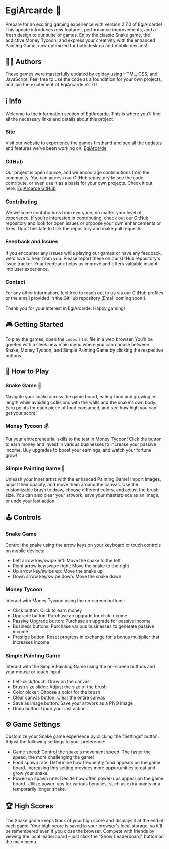 # EgiArcarde 🚀

Prepare for an exciting gaming experience with version 2.7.0 of EgiArcarde! This update introduces new features, performance improvements, and a fresh design to our suite of games. Enjoy the classic Snake game, the addictive Money Tycoon, and express your creativity with the enhanced Painting Game, now optimized for both desktop and mobile devices!

## 👩‍💻 Authors

These games were masterfully updated by [egiday](https://github.com/egiday) using HTML, CSS, and JavaScript. Feel free to use the code as a foundation for your own projects, and join the excitement of EgiArcarde v2.7.0

## ℹ️ Info

Welcome to the information section of EgiArcarde. This is where you'll find all the necessary links and details about this project.

### Site
Visit our website to experience the games firsthand and see all the updates and features we've been working on: [EgiArcarde](https://egiarcade.com)

### GitHub
Our project is open source, and we encourage contributions from the community. You can access our GitHub repository to see the code, contribute, or even use it as a basis for your own projects. Check it out here: [EgiArcarde GitHub](https://github.com/egiday/website)

### Contributing
We welcome contributions from everyone, no matter your level of experience. If you're interested in contributing, check out our GitHub repository and look for open issues or propose your own enhancements or fixes. Don't hesitate to fork the repository and make pull requests!

### Feedback and Issues
If you encounter any issues while playing our games or have any feedback, we'd love to hear from you. Please report these on our GitHub repository's issue tracker. Your feedback helps us improve and offers valuable insight into user experience.

### Contact
For any other information, feel free to reach out to us via our GitHub profiles or the email provided in the GitHub repository (Email coming soon!).

Thank you for your interest in EgiArcarde. Happy gaming!

## 🎮 Getting Started

To play the games, open the `index.html` file in a web browser. You'll be greeted with a sleek new main menu where you can choose between Snake, Money Tycoon, and Simple Painting Game by clicking the respective buttons.

## 📖 How to Play

### Snake Game 🐍

Navigate your snake across the game board, eating food and growing in length while avoiding collisions with the walls and the snake's own body. Earn points for each piece of food consumed, and see how high you can get your score!

### Money Tycoon 💰

Put your entrepreneurial skills to the test in Money Tycoon! Click the button to earn money and invest in various businesses to increase your passive income. Buy upgrades to boost your earnings, and watch your fortune grow!

### Simple Painting Game 🎨

Unleash your inner artist with the enhanced Painting Game! Import images, adjust their opacity, and move them around the canvas. Use the customizable brush to draw, choose different colors, and adjust the brush size. You can also clear your artwork, save your masterpiece as an image, or undo your last action.

## 🕹️ Controls

### Snake Game

Control the snake using the arrow keys on your keyboard or touch controls on mobile devices:

- Left arrow key/swipe left: Move the snake to the left
- Right arrow key/swipe right: Move the snake to the right
- Up arrow key/swipe up: Move the snake up
- Down arrow key/swipe down: Move the snake down

### Money Tycoon

Interact with Money Tycoon using the on-screen buttons:

- Click button: Click to earn money
- Upgrade button: Purchase an upgrade for click income
- Passive Upgrade button: Purchase an upgrade for passive income
- Business buttons: Purchase various businesses to generate passive income
- Prestige button: Reset progress in exchange for a bonus multiplier that increases income

### Simple Painting Game

Interact with the Simple Painting Game using the on-screen buttons and your mouse or touch input:

- Left-click/touch: Draw on the canvas
- Brush size slider: Adjust the size of the brush
- Color picker: Choose a color for the brush
- Clear canvas button: Clear the entire canvas
- Save as image button: Save your artwork as a PNG image
- Undo button: Undo your last action

## ⚙️ Game Settings

Customize your Snake game experience by clicking the "Settings" button. Adjust the following settings to your preference:

- Game speed: Control the snake's movement speed. The faster the speed, the more challenging the game!
- Food spawn rate: Determine how frequently food appears on the game board. Increasing this setting provides more opportunities to eat and grow your snake.
- Power-up spawn rate: Decide how often power-ups appear on the game board. Utilize power-ups for various bonuses, such as extra points or a temporarily longer snake.

## 🏆 High Scores

The Snake game keeps track of your high score and displays it at the end of each game. Your high score is saved in your browser's local storage, so it'll be remembered even if you close the browser. Compete with friends by viewing the local leaderboard – just click the "Show Leaderboard" button on the main menu.
